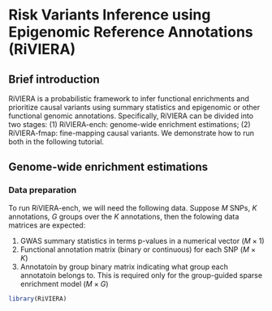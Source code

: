 # Risk Variants Inference using Epigenomic Reference Annotations (RiVIERA)

## Brief introduction
RiVIERA is a probabilistic framework to infer functional enrichments and prioritize causal variants using summary statistics and epigenomic or other functional genomic annotations. Specifically, RiVIERA can be divided into two stages: (1) RiVIERA-ench: genome-wide enrichment estimations; (2) RiVIERA-fmap: fine-mapping causal variants. We demonstrate how to run both in the following tutorial.

## Genome-wide enrichment estimations


### Data preparation
To run RiVIERA-ench, we will need the following data. Suppose $M$ SNPs, $K$ annotations, $G$ groups over the $K$ annotations, then the folowing data matrices are expected:

1. GWAS summary statistics in terms p-values in a numerical vector ($M\times 1$)
2. Functional annotation matrix (binary or continuous) for each SNP ($M\times K$)
3. Annotatoin by group binary matrix indicating what group each annotatoin belongs to. This is required only for the group-guided sparse enrichment model ($M\times G$)



```r
library(RiVIERA)
```




